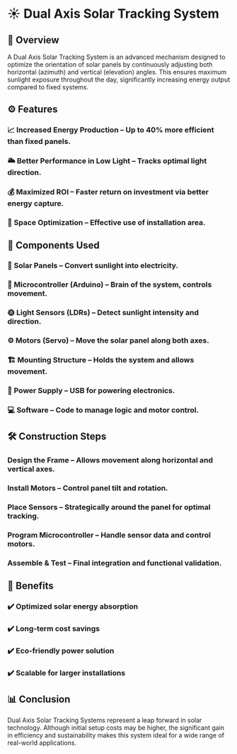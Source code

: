 # ☀️ Dual Axis Solar Tracking System
## 📖 Overview
A Dual Axis Solar Tracking System is an advanced mechanism designed to optimize the orientation of solar panels by continuously adjusting both horizontal (azimuth) and vertical (elevation) angles. This ensures maximum sunlight exposure throughout the day, significantly increasing energy output compared to fixed systems.

## ⚙️ Features
### 📈 Increased Energy Production – Up to 40% more efficient than fixed panels.

### 🌥 Better Performance in Low Light – Tracks optimal light direction.

### 💰 Maximized ROI – Faster return on investment via better energy capture.

### 📐 Space Optimization – Effective use of installation area.

## 🧱 Components Used
### 🔋 Solar Panels – Convert sunlight into electricity.

### 🧠 Microcontroller (Arduino) – Brain of the system, controls movement.

### 🌞 Light Sensors (LDRs) – Detect sunlight intensity and direction.

### ⚙️ Motors (Servo) – Move the solar panel along both axes.

### 🏗 Mounting Structure – Holds the system and allows movement.

### 🔌 Power Supply –  USB for powering electronics.

### 💻 Software – Code to manage logic and motor control.

## 🛠️ Construction Steps
### Design the Frame – Allows movement along horizontal and vertical axes.

### Install Motors – Control panel tilt and rotation.

### Place Sensors – Strategically around the panel for optimal tracking.

### Program Microcontroller – Handle sensor data and control motors.

### Assemble & Test – Final integration and functional validation.

## 🌱 Benefits
### ✔️ Optimized solar energy absorption

### ✔️ Long-term cost savings

### ✔️ Eco-friendly power solution

### ✔️ Scalable for larger installations

## 📊 Conclusion
Dual Axis Solar Tracking Systems represent a leap forward in solar technology. Although initial setup costs may be higher, the significant gain in efficiency and sustainability makes this system ideal for a wide range of real-world applications.

